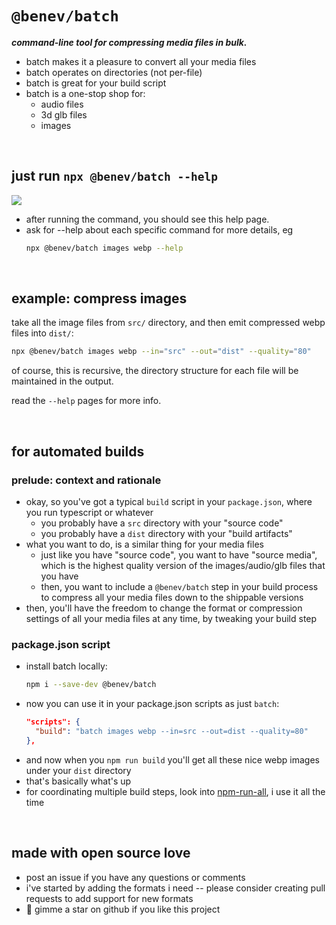 
# `@benev/batch`

***command-line tool for compressing media files in bulk.***

- batch makes it a pleasure to convert all your media files
- batch operates on directories (not per-file)
- batch is great for your build script
- batch is a one-stop shop for:
  - audio files
  - 3d glb files
  - images

<br/>

## just run `npx @benev/batch --help`

![](https://imgur.com/Y4r1zh0.png)

- after running the command, you should see this help page.
- ask for --help about each specific command for more details, eg
  ```sh
  npx @benev/batch images webp --help
  ```

<br/>

## example: compress images

take all the image files from `src/` directory, and then emit compressed webp files into `dist/`:

```sh
npx @benev/batch images webp --in="src" --out="dist" --quality="80"
```

of course, this is recursive, the directory structure for each file will be maintained in the output.

read the `--help` pages for more info.

<br/>

## for automated builds

### prelude: context and rationale
- okay, so you've got a typical `build` script in your `package.json`, where you run typescript or whatever
  - you probably have a `src` directory with your "source code"
  - you probably have a `dist` directory with your "build artifacts"
- what you want to do, is a similar thing for your media files
  - just like you have "source code", you want to have "source media", which is the highest quality version of the images/audio/glb files that you have
  - then, you want to include a `@benev/batch` step in your build process to compress all your media files down to the shippable versions
- then, you'll have the freedom to change the format or compression settings of all your media files at any time, by tweaking your build step

### package.json script
- install batch locally:
  ```sh
  npm i --save-dev @benev/batch
  ```
- now you can use it in your package.json scripts as just `batch`:
  ```json
  "scripts": {
    "build": "batch images webp --in=src --out=dist --quality=80"
  },
  ```
- and now when you `npm run build` you'll get all these nice webp images under your `dist` directory
- that's basically what's up
- for coordinating multiple build steps, look into [npm-run-all](https://www.npmjs.com/package/npm-run-all), i use it all the time

<br/>

## made with open source love
- post an issue if you have any questions or comments
- i've started by adding the formats i need -- please consider creating pull requests to add support for new formats
- 🌠 gimme a star on github if you like this project


